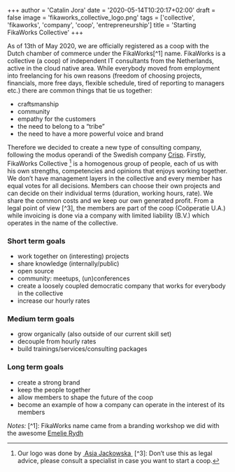 +++
author = 'Catalin Jora'
date = '2020-05-14T10:20:17+02:00'
draft = false
image = 'fikaworks_collective_logo.png'
tags = ['collective', 'fikaworks', 'company', 'coop', 'entrepreneurship']
title = 'Starting FikaWorks Collective'
+++

As of 13th of May 2020, we are officially registered as a coop with the Dutch
chamber of commerce under the FikaWorks\[^1] name. FikaWorks is a collective (a
coop) of independent IT consultants from the Netherlands, active in the cloud
native area. While everybody moved from employment into freelancing for his own
reasons (freedom of choosing projects, financials, more free days, flexible
schedule, tired of reporting to managers etc.) there are common things that tie
us together:

- craftsmanship
- community
- empathy for the customers
- the need to belong to a “tribe”
- the need to have a more powerful voice and brand

Therefore we decided to create a new type of consulting company, following the
modus operandi of the Swedish company
[Crisp](https://dna.crisp.se/docs/index.html). Firstly, FikaWorks Collective
[^2] is a homogenous group of people, each of us with his own strengths,
competencies and opinions that enjoys working together. We don’t have management
layers in the collective and every member has equal votes for all decisions.
Members can choose their own projects and can decide on their individual terms
(duration, working hours, rate). We share the common costs and we keep our own
generated profit. From a legal point of view \[^3], the members are part of the
coop (Coöperatie U.A.) while invoicing is done via a company with limited
liability (B.V.) which operates in the name of the collective.

### Short term goals

- work together on (interesting) projects
- share knowledge (internally/public)
- open source
- community: meetups, (un)conferences
- create a loosely coupled democratic company that works for everybody in the
  collective
- increase our hourly rates

### Medium term goals

- grow organically (also outside of our current skill set)
- decouple from hourly rates
- build trainings/services/consulting packages

### Long term goals

- create a strong brand
- keep the people together
- allow members to shape the future of the coop
- become an example of how a company can operate in the interest of its members

_Notes:_ \[^1]: FikaWorks name came from a branding workshop we did with the
awesome
[Emelie Rydh](https://www.linkedin.com/in/emelie-rydh-6742b097/ 'visual designer')

[^2]:
    Our logo was done by
    [ Asia Jackowska ](https://www.linkedin.com/in/asia-jackowska-39b827117/)
    \[^3]: Don’t use this as legal advice, please consult a specialist in case
    you want to start a coop.
